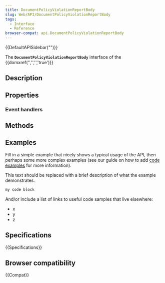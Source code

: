 ```yaml
---
title: DocumentPolicyViolationReportBody
slug: Web/API/DocumentPolicyViolationReportBody
tags:
  - Interface
  - Reference
browser-compat: api.DocumentPolicyViolationReportBody
---
```

{{DefaultAPISidebar("")}}

The **`DocumentPolicyViolationReportBody`** interface of the {{domxref('','','','true')}} 

## Description

 

## Properties



### Event handlers



## Methods



## Examples

Fill in a simple example that nicely shows a typical usage of the API, then perhaps some more complex examples (see our guide on how to add [code examples](/en-US/docs/MDN/Contribute/Structures/Code_examples) for more information).

This text should be replaced with a brief description of what the example demonstrates.

```js
my code block
```

And/or include a list of links to useful code samples that live elsewhere:

*   x
*   y
*   z

## Specifications

{{Specifications}}

## Browser compatibility

{{Compat}}

